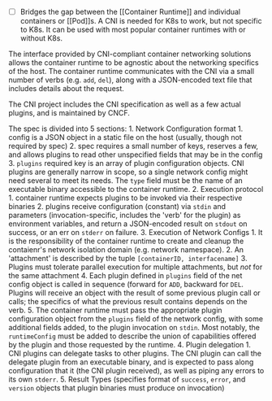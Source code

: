 - [ ] Bridges the gap between the [[Container Runtime]] and individual containers or [[Pod]]s.  A CNI is needed for K8s to work, but not specific to K8s.  It can be used with most popular container runtimes with or without K8s.

The interface provided by CNI-compliant container networking solutions allows the container runtime to be agnostic about the networking specifics of the host.  The container runtime communicates with the CNI via a small number of verbs (e.g. `add`, `del`), along with a JSON-encoded text file that includes details about the request.

The CNI project includes the CNI specification as well as a few actual plugins, and is maintained by CNCF.

The spec is divided into 5 sections:
	1. Network Configuration format
		1. config is a JSON object in a static file on the host (usually, though not required by spec)
		2. spec requires a small number of keys, reserves a few, and allows plugins to read other unspecified fields that may be in the config
		3. `plugins` required key is an array of plugin configuration objects.  CNI plugins are generally narrow in scope, so a single network config might need several to meet its needs.  The `type` field must be the name of an executable binary accessible to the container runtime. 
	2. Execution protocol
		1. container runtime expects plugins to be invoked via their respective binaries
		2. plugins receive configuration (constant) via `stdin` and parameters (invocation-specific, includes the 'verb' for the plugin) as environment variables, and return a JSON-encoded result on `stdout` on success, or an err on `stderr` on failure.
	3. Execution of Network Configs
		1. It is the responsibility of the container runtime to create and cleanup the contaienr's network isolation domain (e.g. network namespace).
		2. An 'attachment' is described by the tuple `[containerID, interfacename]`
		3. Plugins must tolerate parallel execution for multiple attachments, but *not* for the same attachment
		4. Each plugin defined in `plugins` field of the net config object is called in sequence (forward for `ADD`, backward for `DEL`.  Plugins will receive an object with the result of some previous plugin call or calls; the specifics of what the previous result contains depends on the verb.
		5. The container runtime must pass the appropriate plugin configuration object from the `plugins` field of the network config, with some additional fields added, to the plugin invocation on `stdin`.  Most notably, the `runtimeConfig` must be added to describe the union of capabilities offered by the plugin and those requested by the runtime.
	4. Plugin delegation
		1. CNI plugins can delegate tasks to other plugins.  The CNI plugin can call the delegate plugin from an executable binary, and is expected to pass along configuration that it (the CNI plugin received), as well as piping any errors to its own `stderr`.
	5.  Result Types (specifies format of `success`, `error`, and `version` objects that plugin binaries must produce on invocation)